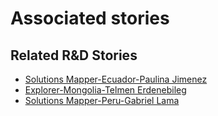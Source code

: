 # Associated stories

<!-- !!DO NOT REMOVE!! start autogenerated hyperlinks -->
## Related R&D Stories
- [Solutions Mapper\-Ecuador\-Paulina Jimenez](/RnD-Archive/stories/?doc=SolutionMappers_ECU)
- [Explorer\-Mongolia\-Telmen Erdenebileg](/RnD-Archive/stories/?doc=Explorers_MNG)
- [Solutions Mapper-Peru-Gabriel Lama](/RnD-Archive/stories/?doc=SolutionMappers_PER)
<!-- !!DO NOT REMOVE!! end autogenerated hyperlinks -->